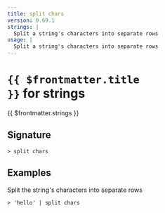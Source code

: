 ```yaml
---
title: split chars
version: 0.69.1
strings: |
  Split a string's characters into separate rows
usage: |
  Split a string's characters into separate rows
---
```


# <code>{{ $frontmatter.title }}</code> for strings

<div class='command-title'>{{ $frontmatter.strings }}</div>

## Signature

```> split chars ```

## Examples

Split the string's characters into separate rows
```shell
> 'hello' | split chars
```

